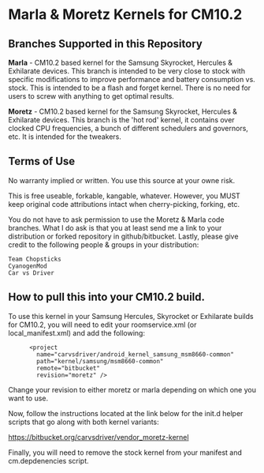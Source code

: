 Marla & Moretz Kernels for CM10.2
===================

Branches Supported in this Repository
-------------------

**Marla** - CM10.2 based kernel for the Samsung Skyrocket, Hercules & 
Exhilarate devices.  This branch is intended to be very close to
stock with specific modifications to improve performance and
battery consumption vs. stock.  This is intended to be a flash
and forget kernel.  There is no need for users to screw with 
anything to get optimal results.

**Moretz** - CM10.2 based kernel for the Samsung Skyrocket, Hercules & 
Exhilarate devices.  This branch is the 'hot rod' kernel, it contains
over clocked CPU frequencies, a bunch of different schedulers and
governors, etc.  It is intended for the tweakers.


Terms of Use
-------------------

No warranty implied or written.  You use this source at your owne risk.

This is free useable, forkable, kangable, whatever.  However, you MUST
keep original code attributions intact when cherry-picking, forking, etc.

You do not have to ask permission to use the Moretz & Marla code branches.
What I do ask is that you at least send me a link to your distribution or
forked repository in github/bitbucket.  Lastly, please give credit to
the following people & groups in your distribution:

	Team Chopsticks
	CyanogenMod
	Car vs Driver


How to pull this into your CM10.2 build.
--------------------

To use this kernel in your Samsung Hercules, Skyrocket or Exhilarate builds for 
CM10.2, you will need to edit your roomservice.xml (or local_manifest.xml) and 
add the following:

  <remote  name="bitbucket"
          fetch="ssh://git@bitbucket.org" />
          
          <project 
            name="carvsdriver/android_kernel_samsung_msm8660-common" 
            path="kernel/samsung/msm8660-common" 
            remote="bitbucket" 
            revision="moretz" />
            
Change your revision to either moretz or marla depending on which one you 
want to use.

Now, follow the instructions located at the link below for the init.d
helper scripts that go along with both kernel variants:

https://bitbucket.org/carvsdriver/vendor_moretz-kernel

Finally, you will need to remove the stock kernel from your manifest and 
cm.depdenencies script.

